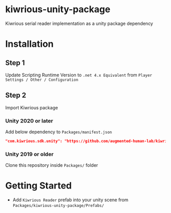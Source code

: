 # kiwrious-unity-package
Kiwrious serial reader implementation as a unity package dependency

# Installation

## Step 1
Update Scripting Runtime Version to `.net 4.x Equivalent` from `Player Settings / Other / Configuration`

## Step 2
Import Kiwrious package

### Unity 2020 or later 
Add below dependency to `Packages/manifest.json`
```json
"com.kiwrious.sdk.unity": "https://github.com/augmented-human-lab/kiwrious-unity-package.git#1.0.6"
```

### Unity 2019 or older
Clone this repository inside `Packages/` folder


# Getting Started

- Add `Kiwrious Reader` prefab into your unity scene from `Packages/kiwrious-unity-package/Prefabs/` 



